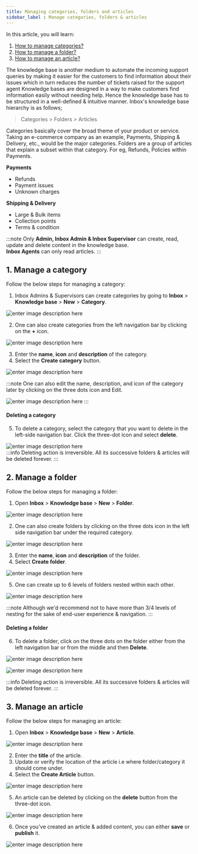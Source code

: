 ```yaml
---
title: Managing categories, folders and articles
sidebar_label : Manage categories, folders & articles
---
```


In this article, you will learn:
1. [How to manage categories?](#category)
2. [How to manage a folder?](#folder)
3. [How to manage an article?](#article)

The knowledge base is another medium to automate the incoming support queries by making it easier for the customers to find information about their issues which in turn reduces the number of tickets raised for the support agent
Knowledge bases are designed in a way to make customers find information easily without needing help. Hence the knowledge base has to be structured in a well-defined & intuitive manner.
Inbox's knowledge base hierarchy is as follows;
> Categories > Folders > Articles


Categories basically cover the broad theme of your product or service. Taking an e-commerce company as an example, Payments, Shipping & Delivery, etc., would be the major categories. Folders are a group of articles that explain a subset within that category. For eg, Refunds, Policies within Payments.  

**Payments**
- Refunds
- Payment issues
- Unknown charges
  

**Shipping & Delivery**
- Large & Bulk items
- Collection points
- Terms & condition

:::note
Only **Admin, Inbox Admin & Inbox Supervisor** can create, read, update and delete content in the knowledge base.   
**Inbox Agents** can only read articles.
:::

## <a name="category"></a> 1. Manage a category

Follow the below steps for managing a category:

1. Inbox Admins & Supervisors can create categories by going to **Inbox** > **Knowledge base** > **New** > **Category**.

![enter image description here](https://cdn.yellowmessenger.com/tzHKkkFvmg721664165220974.png)

2. One can also create categories from the left navigation bar by clicking on the **+** icon.

![enter image description here](https://cdn.yellowmessenger.com/BbV2F9QsVZFh1664165299242.png)

3. Enter the **name**, **icon** and **description** of the category.
4. Select the **Create category** button.

![enter image description here](https://cdn.yellowmessenger.com/jFfKGizRoI3U1664165362227.png)

:::note
One can also edit the name, description, and icon of the category later by clicking on the three dots icon and Edit.  

![enter image description here](https://cdn.yellowmessenger.com/s2hX88FlnaUt1664165430729.png)
:::

#### Deleting a category

5. To delete a category, select the category that you want to delete in the left-side navigation bar. Click the three-dot icon and select **delete**.

![enter image description here](https://cdn.yellowmessenger.com/nduA0uyvSdal1664165466739.png)  
:::info
Deleting action is irreversible. All its successive folders & articles will be deleted forever.
:::

## <a name="folder"></a> 2. Manage a folder

Follow the below steps for managing a folder:

1. Open **Inbox** > **Knowledge base** > **New** > **Folder**.

![enter image description here](https://cdn.yellowmessenger.com/EcLheUbEoAvp1664165726205.png)

2. One can also create folders by clicking on the three dots icon in the left side navigation bar under the required category.

![enter image description here](https://cdn.yellowmessenger.com/xa2B7Miuja221664165755455.png)

3. Enter the **name**, **icon** and **description** of the folder.
4. Select **Create folder**.

![enter image description here](https://cdn.yellowmessenger.com/tIxVpBeeqAaZ1664165813209.png)

5. One can create up to 6 levels of folders nested within each other. 

![enter image description here](https://cdn.yellowmessenger.com/ijixyMfKpgCT1664165862725.png)

:::note
Although we'd recommend not to have more than 3/4 levels of nesting for the sake of end-user experience & navigation.
:::

#### Deleting a folder

6. To delete a folder, click on the three dots on the folder either from the left navigation bar or from the middle and then **Delete**.

![enter image description here](https://cdn.yellowmessenger.com/xf5h2GdtzvmP1664165992312.png)


![enter image description here](https://cdn.yellowmessenger.com/9sZXtCeYkfmO1664166046513.png)

:::info
Deleting action is irreversible. All its successive folders & articles will be deleted forever.
:::


## <a name="article"></a> 3. Manage an article

Follow the below steps for managing an article:

1. Open **Inbox** > **Knowledge base** > **New** > **Article**.

![enter image description here](https://cdn.yellowmessenger.com/z9x6WjTQJpim1664166177461.png)

2. Enter the **title** of the article.  
3. Update or verify the location of the article i.e where folder/category it should come under.  
4. Select the **Create Article** button.

![enter image description here](https://cdn.yellowmessenger.com/rrdVZ322OYLJ1664166212725.png)

5. An article can be deleted by clicking on the **delete** button from the three-dot icon.

![enter image description here](https://cdn.yellowmessenger.com/YjArLFkohlS81664166258336.png)

6. Once you've created an article & added content, you can either **save** or **publish** it.

![enter image description here](https://cdn.yellowmessenger.com/NDkKSbpQg4K71664166281923.png)